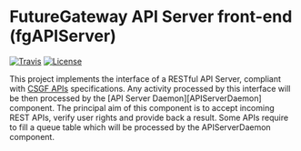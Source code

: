 # FutureGateway API Server front-end (fgAPIServer)
[![Travis](https://travis-ci.org/FutureGatewayFramework/fgAPIServer.svg?branch=master)](https://travis-ci.org/FutureGatewayFramework/fgAPIServer.svg?branch=master)
[![License](https://img.shields.io/github/license/FutureGateway/geAPIServer.svg?style?flat)](http://www.apache.org/licenses/LICENSE-2.0.txt)

This project implements the interface of a RESTful API Server, compliant with [CSGF APIs][specs] specifications. Any activity processed by this interface will be then processed by the [API Server Daemon][APIServerDaemon] component.
The principal aim of this component is to accept incoming REST APIs, verify user rights and provide back a result. Some APIs require to fill a queue table which will be processed by the APIServerDaemon component. 

   [specs]: <http://docs.csgfapis.apiary.io/#reference/v1.0/application/create-a-task>
   [CSGF]: <https://www.catania-science-gateways.it>
   [API Server Daemon]: <https://github.com/FutureGateway/APIServerDaemon>

